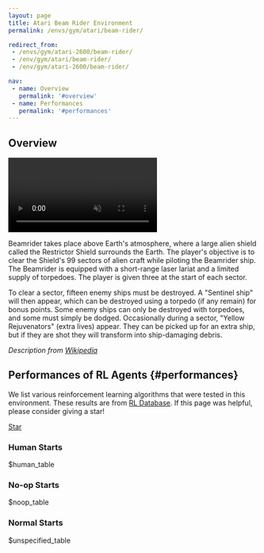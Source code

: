 ```yaml
---
layout: page
title: Atari Beam Rider Environment
permalink: /envs/gym/atari/beam-rider/

redirect_from:
 - /envs/gym/atari-2600/beam-rider/
 - /env/gym/atari/beam-rider/
 - /env/gym/atari-2600/beam-rider/

nav:
 - name: Overview
   permalink: '#overview'
 - name: Performances
   permalink: '#performances'
---
```



## Overview

<video autoplay muted loop controls>
  <source src="{{ 'assets/_pages/envs/gym/atari/beam-rider.mp4' | absolute_url }}" type="video/mp4">
</video>

Beamrider takes place above Earth's atmosphere, where a large alien shield called the Restrictor Shield surrounds the Earth. The player's objective is to clear the Shield's 99 sectors of alien craft while piloting the Beamrider ship. The Beamrider is equipped with a short-range laser lariat and a limited supply of torpedoes. The player is given three at the start of each sector.

To clear a sector, fifteen enemy ships must be destroyed. A "Sentinel ship" will then appear, which can be destroyed using a torpedo (if any remain) for bonus points. Some enemy ships can only be destroyed with torpedoes, and some must simply be dodged. Occasionally during a sector, "Yellow Rejuvenators" (extra lives) appear. They can be picked up for an extra ship, but if they are shot they will transform into ship-damaging debris.

*Description from [Wikipedia](https://en.wikipedia.org/wiki/Beamrider)*


## Performances of RL Agents {#performances}

We list various reinforcement learning algorithms that were tested in this environment. These results are from [RL Database](https://github.com/seungjaeryanlee/rldb). If this page was helpful, please consider giving a star!

<!-- Place this tag where you want the button to render. -->
<a class="github-button" href="https://github.com/seungjaeryanlee/rldb" data-icon="octicon-star" data-size="large" data-show-count="true" aria-label="Star seungjaeryanlee/rldb on GitHub">Star</a>
<!-- Place this tag in your head or just before your close body tag. -->
<script async defer src="https://buttons.github.io/buttons.js"></script>

### Human Starts

$human_table

### No-op Starts

$noop_table

### Normal Starts

$unspecified_table
